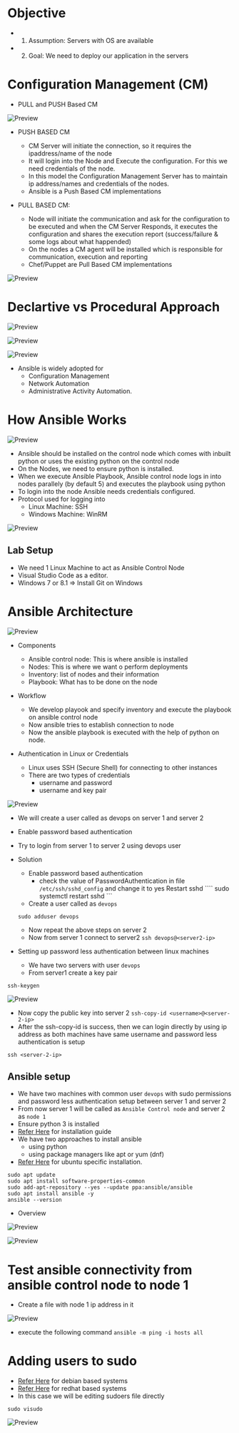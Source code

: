 # Objective
* 1. Assumption: Servers with OS are available
* 2. Goal: We need to deploy our application in the servers

# Configuration Management (CM)
* PULL and PUSH Based CM

![Preview](./Images/ansible1.png)

* PUSH BASED CM 
   * CM Server will initiate the connection, so it requires the ipaddress/name of the node
   * It will login into the Node and Execute the configuration. For this we need credentials of the node.
   * In this model the Configuration Management Server has to maintain ip address/names and credentials of the nodes.
   * Ansible is a Push Based CM implementations

* PULL BASED CM: 
   * Node will initiate the communication and ask for the configuration to be executed and when the CM Server Responds, it executes the configuration and shares the execution report (success/failure & some logs about what happended)
   * On the nodes a CM agent will be installed which is responsible for communication, execution and reporting
   * Chef/Puppet are Pull Based CM implementations

![Preview](./Images/ansible2.png)

# Declartive vs Procedural Approach

![Preview](./Images/ansible3.png)

![Preview](./Images/ansible4.png)

![Preview](./Images/ansible5.png)

* Ansible is widely adopted for
    * Configuration Management
    * Network Automation
    * Administrative Activity Automation.

# How Ansible Works

![Preview](./Images/ansible6.png)

* Ansible should be installed on the control node which comes with inbuilt python or uses the existing python on the control node
* On the Nodes, we need to ensure python is installed.
* When we execute Ansible Playbook, Ansible control node logs in into nodes parallely (by default 5) and executes the playbook using python
* To login into the node Ansible needs credentials configured.
* Protocol used for logging into
    * Linux Machine: SSH
    * Windows Machine: WinRM

![Preview](./Images/ansible7.png)

## Lab Setup
* We need 1 Linux Machine to act as Ansible Control Node
* Visual Studio Code as a editor.
* Windows 7 or 8.1 => Install Git on Windows

# Ansible Architecture

![Preview](./Images/ansible9.png)

* Components
    * Ansible control node: This is where ansible is installed
    * Nodes: This is where we want o perform deployments
    * Inventory: list of nodes and their information
    * Playbook: What has to be done on the node

* Workflow
    * We develop playook and specify inventory and execute the playbook on ansible control node
    * Now ansible tries to establish connection to node
    * Now the ansible playbook is executed with the help of python on node.

* Authentication in Linux or Credentials
    * Linux uses SSH (Secure Shell) for connecting to other instances
    * There are two types of credentials
        * username and password
        * username and key pair

![Preview](./Images/ansible-architecture.png)

* We will create a user called as devops on server 1 and server 2
* Enable password based authentication
* Try to login from server 1 to server 2 using devops user

* Solution
    * Enable password based authentication
        * check the value of PasswordAuthentication in file ``` /etc/ssh/sshd_config ``` and change it to yes
        Restart sshd ```` sudo systemctl restart sshd ```
    * Create a user called as ``` devops ```

    ```
    sudo adduser devops
    ```
    
    * Now repeat the above steps on server 2
    * Now from server 1 connect to server2 ``` ssh devops@<server2-ip> ```

* Setting up password less authentication between linux machines
    * We have two servers with user ``` devops ```
    * From server1 create a key pair

``` ssh-keygen ```

![Preview](./Images/ansible10.png)

* Now copy the public key into server 2 ``` ssh-copy-id <username>@<server-2-ip> ```
* After the ssh-copy-id is success, then we can login directly by using ip address as both machines have same username and password less authentication is setup

```
ssh <server-2-ip>
```

## Ansible setup
* We have two machines with common user ``` devops ``` with sudo permissions and password less authentication setup between server 1 and server 2
* From now server 1 will be called as ``` Ansible Control node ```
    and server 2 as ``` node 1 ```
* Ensure python 3 is installed
* [Refer Here](https://docs.ansible.com/ansible/latest/installation_guide/index.html) for installation guide
* We have two approaches to install ansible
    * using python
    * using package managers like apt or yum (dnf)
* [Refer Here](https://docs.ansible.com/ansible/latest/installation_guide/installation_distros.html#installing-ansible-on-ubuntu) for ubuntu specific installation.

```
sudo apt update
sudo apt install software-properties-common
sudo add-apt-repository --yes --update ppa:ansible/ansible
sudo apt install ansible -y
ansible --version
```
* Overview

![Preview](./Images/ansible11.png)

![Preview](./Images/ansible-ping.png)

# Test ansible connectivity from ansible control node to node 1

* Create a file with node 1 ip address in it

![Preview](./Images/ansible12.png)

* execute the following command ``` ansible -m ping -i hosts all ```

# Adding users to sudo

* [Refer Here](https://linuxize.com/post/how-to-add-user-to-sudoers-in-ubuntu/) for debian based systems
* [Refer Here](https://developers.redhat.com/blog/2018/08/15/how-to-enable-sudo-on-rhel) for redhat based systems
* In this case we will be editing sudoers file directly

```
sudo visudo
```

![Preview](./Images/ansible13.png)







